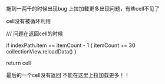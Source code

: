 
拖到一两千的时候出现bug
上拉加载更多出现问题，有些cell不见了

cell没有被循环利用



/// 问题在返回cell的时候

if indexPath.item == itemCount - 1 {
itemCount += 30
collectionView.reloadData()
}

return cell

最后的一个cell没有返回
不能在这里上拉加载更多！！

